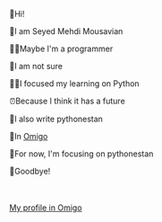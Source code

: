 



👋Hi!

🧑I am Seyed Mehdi Mousavian

🤷‍♂️Maybe I'm a programmer

🤔I am not sure

👨‍🎓I focused my learning on Python

⏰Because I think it has a future

🐍I also write pythonestan

📝In [Omigo](https://omigo.ir)

🧐For now, I'm focusing on pythonestan

👋Goodbye!

<br><br>
[My profile in Omigo](https://omigo.ir/seyedmm)